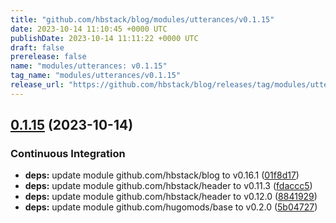 ```yaml
---
title: "github.com/hbstack/blog/modules/utterances/v0.1.15"
date: 2023-10-14 11:10:45 +0000 UTC
publishDate: 2023-10-14 11:11:22 +0000 UTC
draft: false
prerelease: false
name: "modules/utterances: v0.1.15"
tag_name: "modules/utterances/v0.1.15"
release_url: "https://github.com/hbstack/blog/releases/tag/modules/utterances/v0.1.15"
---
```


## [0.1.15](https://github.com/hbstack/blog/compare/modules/utterances/v0.1.14...modules/utterances/v0.1.15) (2023-10-14)


### Continuous Integration

* **deps:** update module github.com/hbstack/blog to v0.16.1 ([01f8d17](https://github.com/hbstack/blog/commit/01f8d173b297fb4b5daa61d2c88a981e5a5c5641))
* **deps:** update module github.com/hbstack/header to v0.11.3 ([fdaccc5](https://github.com/hbstack/blog/commit/fdaccc52eee75cd48826fa3879763b67b85ff1e7))
* **deps:** update module github.com/hbstack/header to v0.12.0 ([8841929](https://github.com/hbstack/blog/commit/884192915740eaaaee637b548406fdd7619a1e70))
* **deps:** update module github.com/hugomods/base to v0.2.0 ([5b04727](https://github.com/hbstack/blog/commit/5b047273511fa8517d337f366dac53ad584ca819))
